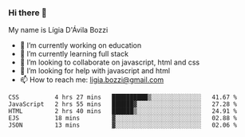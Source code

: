 ### Hi there 👋

My name is Lígia D'Ávila Bozzi

- 🔭 I’m currently working on education
- 🌱 I’m currently learning full stack
- 👯 I’m looking to collaborate on javascript, html and css
- 🤔 I’m looking for help with javascript and html
- 📫 How to reach me: ligia.bozzi@gmail.com

<!--START_SECTION:waka-->
```text
CSS          4 hrs 27 mins   ██████████▒░░░░░░░░░░░░░░   41.67 % 
JavaScript   2 hrs 55 mins   ██████▓░░░░░░░░░░░░░░░░░░   27.28 % 
HTML         2 hrs 40 mins   ██████▒░░░░░░░░░░░░░░░░░░   24.91 % 
EJS          18 mins         ▓░░░░░░░░░░░░░░░░░░░░░░░░   02.88 % 
JSON         13 mins         ▓░░░░░░░░░░░░░░░░░░░░░░░░   02.06 % 
```
<!--END_SECTION:waka-->

<!--
**ligiadavilabozzi/ligiadavilabozzi** is a ✨ _special_ ✨ repository because its `README.md` (this file) appears on your GitHub profile.
-->


